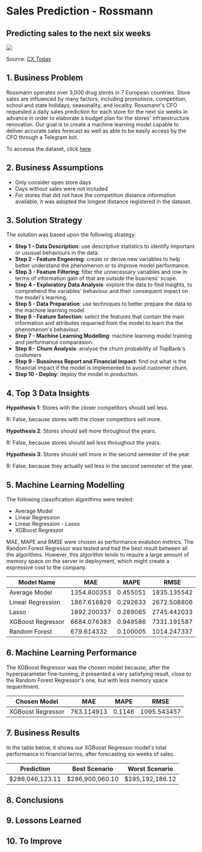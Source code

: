 # Sales Prediction - Rossmann
## Predicting sales to the next six weeks

![](https://www.cxtoday.com/wp-content/uploads/2021/06/Sales-Forecasting-1280x720.jpg)

Source: [CX Today](https://www.cxtoday.com/contact-centre/what-is-sales-forecasting/)


## 1. Business Problem

Rossmann operates over 3,000 drug stores in 7 European countries. Store sales are influenced by many factors, including promotions, competition, school and state holidays, seasonality, and locality.
Rossmann's CFO requested a daily sales prediction for each store for the next six weeks in advance in order to elaborate a budget plan for the stores' infraestructure renovation. Our goal is to create a machine learning model capable to deliver accurate sales forecast as well as able to be easily access by the CFO through a Telegram bot.

To accessa the dataset, click [here](https://www.kaggle.com/c/rossmann-store-sales).   

## 2. Business Assumptions

* Only consider open store days
* Days without sales were not included
* For stores that did not have the competition distance information available, it was adopted the longest distance registered in the dataset. 

## 3. Solution Strategy
The solution was based upon the following strategy:

* **Step 1 - Data Description**: use descriptive statistics to identify important or ususual behaviours in the data.
* **Step 2 - Feature Engeering**: create or derive new variables to help better understand the phenomenon or to improve model performance.
* **Step 3 - Feature Filtering**: filter the unnecessary variables and row in terms of information gain of that are outside the business' scope.
* **Step 4 - Exploratory Data Analysis**: explore the data to find insights, to comprehend the variables' behaviour and their consequent impact on the model's learning. 
* **Step 5 - Data Preparation**: use techniques to better prepare the data to the machine learning model. 
* **Step 6 - Feature Selection**: select the features that contain the main information and attributes requeried from the model to learn the the phenomenon's behaviour. 
* **Step 7 - Machine Learning Modelling**: machine learning model training and performance comparasion. 
* **Step 8 - Churn Analysis**: analyse the churn probability of TopBank's customers
* **Step 9 - Bussiness Report and Financial Impact**: find out what is the financial impact if the model is implemented to avoid customer churn.
* **Step 10 - Deploy**: deploy the model in production. 

## 4. Top 3 Data Insights

**Hypothesis 1**: Stores with the closer competitors should sell less.

R: False, because stores with the closer competitors sell more.

**Hypothesis 2**: Stores should sell more throughout the years.

R: False, because stores should sell less throughout the years.

**Hypothesis 3**: Stores should sell more in the second semester of the year.

R: False, because they actually sell less in the second semester of the year.

## 5. Machine Learning Modelling 

The following classification algorithms were tested:

- Average Model
- Linear Regression
- Linear Regression - Lasso
- XGBoost Regressor

MAE, MAPE and RMSE were chosen as performance evalution metrics. The Random Forest Regressor was tested and had the best result between all the algorithms. However, this algorithm tends to require a large amount of memory space on the server in deployment, which might create a expressive cost to the company.

|     Model Name     |       MAE        |       MAPE         |     RMSE     |   
|--------------------|------------------|--------------------|--------------|
|    Average Model   |    1354.800353   |      0.455051      |  1835.135542 |
|  Linear Regression |    1867.616829   |      0.292633      |  2672.508806 |
|       Lasso        |    1892.200337   |       0.289065     |  2745.442033 |  
|  XGBoost Regressor |    6684.076383   |      0.949586      | 7331.191587  |
|  Random  Forest    |    679.614332    |      0.100005      | 1014.247337  |


## 6. Machine Learning Performance

The XGBoost Regressor was the chosen model because, after the hyperparameter fine-tunning, it presented a very satisfying result, close to the Random Forest Regressor's one, but with less memory space requeritment. 


|    Chosen Model    |       MAE        |       MAPE         |     RMSE     | 
|--------------------|------------------|--------------------|--------------|
|  XGBoost Regressor |    763.114913    |       0.1146       | 1095.543457  |

## 7. Business Results
In the table below, it shows our XGBoost Regressor model's total performance in financial terms, after forecasting six weeks of sales.

|      Prediction     |    Best Scenario    |    Worst Scenario    |
|---------------------|---------------------|----------------------|
|   $286,046,123.11   |   $286,900,060.10   |   $285,192,186.12    |
 

## 8. Conclusions
## 9. Lessons Learned
## 10. To Improve